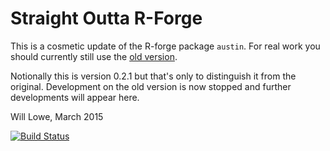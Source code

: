 # Straight Outta R-Forge

This is a cosmetic update of the R-forge package `austin`.  For real work you should currently still use the 
[old version](https://r-forge.r-project.org/projects/austin/).

Notionally this is version 0.2.1 but that's only to distinguish it
from the original.  Development on the old version is now stopped 
and further developments will appear here.

Will Lowe, March 2015

[![Build Status](https://travis-ci.org/conjugateprior/austin.svg?branch=master)](https://travis-ci.org/conjugateprior/austin)
